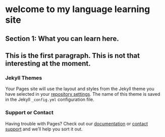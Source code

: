 <h1>welcome to my language learning site</h1>
<h2>Section 1: What you can learn here. <h2> 
<p>This is the first paragraph. This is not that interesting at the moment. </p>








### Jekyll Themes

Your Pages site will use the layout and styles from the Jekyll theme you have selected in your [repository settings](https://github.com/jaypegs1/website/settings). The name of this theme is saved in the Jekyll `_config.yml` configuration file.

### Support or Contact

Having trouble with Pages? Check out our [documentation](https://help.github.com/categories/github-pages-basics/) or [contact support](https://github.com/contact) and we’ll help you sort it out.
